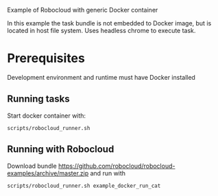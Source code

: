 Example of Robocloud with generic Docker container

In this example the task bundle is not embedded to Docker image, but is located in host file system. Uses headless chrome to execute task.

# Prerequisites
Development environment and runtime must have Docker installed

## Running tasks

Start docker container with:

    scripts/robocloud_runner.sh

## Running with Robocloud

Download bundle https://github.com/robocloud/robocloud-examples/archive/master.zip and run with

    scripts/robocloud_runner.sh example_docker_run_cat
